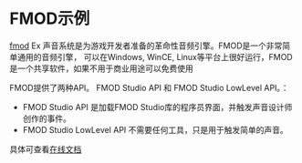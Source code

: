 # FMOD示例

[fmod](https://www.fmod.com/) Ex 声音系统是为游戏开发者准备的革命性音频引擎。FMOD是一个非常简单通用的音频引擎，
可以在Windows, WinCE, Linux等平台上很好运行，FMOD是一个共享软件，如果不用于商业用途可以免费使用

FMOD提供了两种API。 FMOD Studio API 和 FMOD Studio  LowLevel API。：

- FMOD Studio API 是加载FMOD Studio库的程序员界面，并触发声音设计师创作的事件。 
- FMOD Studio LowLevel API 不需要任何工具，只是用于触发简单的声音。


具体可查看[在线文档](https://www.fmod.com/resources/documentation-api?page=content/generated/common/introduction_web.html)